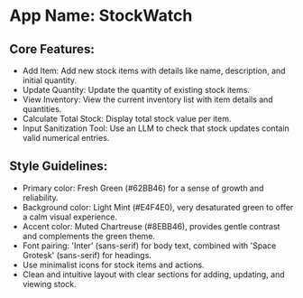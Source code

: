 # **App Name**: StockWatch

## Core Features:

- Add Item: Add new stock items with details like name, description, and initial quantity.
- Update Quantity: Update the quantity of existing stock items.
- View Inventory: View the current inventory list with item details and quantities.
- Calculate Total Stock: Display total stock value per item.
- Input Sanitization Tool: Use an LLM to check that stock updates contain valid numerical entries.

## Style Guidelines:

- Primary color: Fresh Green (#62BB46) for a sense of growth and reliability.
- Background color: Light Mint (#E4F4E0), very desaturated green to offer a calm visual experience.
- Accent color: Muted Chartreuse (#8EBB46), provides gentle contrast and complements the green theme.
- Font pairing: 'Inter' (sans-serif) for body text, combined with 'Space Grotesk' (sans-serif) for headings.
- Use minimalist icons for stock items and actions.
- Clean and intuitive layout with clear sections for adding, updating, and viewing stock.